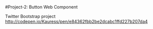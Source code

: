 #Project-2:  Button Web Component

Twitter Bootstrap project 
http://codepen.io/Kauress/pen/e84362fbb2be2dcabc1ffd227b207da4
